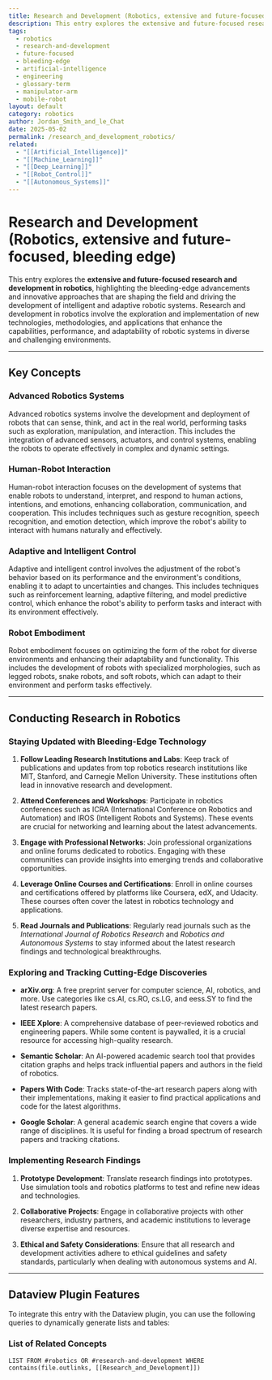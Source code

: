 ```yaml
---
title: Research and Development (Robotics, extensive and future-focused, bleeding edge)
description: This entry explores the extensive and future-focused research and development in robotics, highlighting the bleeding-edge advancements and innovative approaches that are shaping the field and driving the development of intelligent and adaptive robotic systems.
tags:
  - robotics
  - research-and-development
  - future-focused
  - bleeding-edge
  - artificial-intelligence
  - engineering
  - glossary-term
  - manipulator-arm
  - mobile-robot
layout: default
category: robotics
author: Jordan_Smith_and_le_Chat
date: 2025-05-02
permalink: /research_and_development_robotics/
related:
  - "[[Artificial_Intelligence]]"
  - "[[Machine_Learning]]"
  - "[[Deep_Learning]]"
  - "[[Robot_Control]]"
  - "[[Autonomous_Systems]]"
---
```


# Research and Development (Robotics, extensive and future-focused, bleeding edge)

This entry explores the **extensive and future-focused research and development in robotics**, highlighting the bleeding-edge advancements and innovative approaches that are shaping the field and driving the development of intelligent and adaptive robotic systems. Research and development in robotics involve the exploration and implementation of new technologies, methodologies, and applications that enhance the capabilities, performance, and adaptability of robotic systems in diverse and challenging environments.

---

## Key Concepts

### Advanced Robotics Systems

Advanced robotics systems involve the development and deployment of robots that can sense, think, and act in the real world, performing tasks such as exploration, manipulation, and interaction. This includes the integration of advanced sensors, actuators, and control systems, enabling the robots to operate effectively in complex and dynamic settings.

### Human-Robot Interaction

Human-robot interaction focuses on the development of systems that enable robots to understand, interpret, and respond to human actions, intentions, and emotions, enhancing collaboration, communication, and cooperation. This includes techniques such as gesture recognition, speech recognition, and emotion detection, which improve the robot's ability to interact with humans naturally and effectively.

### Adaptive and Intelligent Control

Adaptive and intelligent control involves the adjustment of the robot's behavior based on its performance and the environment's conditions, enabling it to adapt to uncertainties and changes. This includes techniques such as reinforcement learning, adaptive filtering, and model predictive control, which enhance the robot's ability to perform tasks and interact with its environment effectively.

### Robot Embodiment

Robot embodiment focuses on optimizing the form of the robot for diverse environments and enhancing their adaptability and functionality. This includes the development of robots with specialized morphologies, such as legged robots, snake robots, and soft robots, which can adapt to their environment and perform tasks effectively.

---

## Conducting Research in Robotics

### Staying Updated with Bleeding-Edge Technology

1. **Follow Leading Research Institutions and Labs**: Keep track of publications and updates from top robotics research institutions like MIT, Stanford, and Carnegie Mellon University. These institutions often lead in innovative research and development.

2. **Attend Conferences and Workshops**: Participate in robotics conferences such as ICRA (International Conference on Robotics and Automation) and IROS (Intelligent Robots and Systems). These events are crucial for networking and learning about the latest advancements.

3. **Engage with Professional Networks**: Join professional organizations and online forums dedicated to robotics. Engaging with these communities can provide insights into emerging trends and collaborative opportunities.

4. **Leverage Online Courses and Certifications**: Enroll in online courses and certifications offered by platforms like Coursera, edX, and Udacity. These courses often cover the latest in robotics technology and applications.

5. **Read Journals and Publications**: Regularly read journals such as the *International Journal of Robotics Research* and *Robotics and Autonomous Systems* to stay informed about the latest research findings and technological breakthroughs.

### Exploring and Tracking Cutting-Edge Discoveries

- **arXiv.org**: A free preprint server for computer science, AI, robotics, and more. Use categories like cs.AI, cs.RO, cs.LG, and eess.SY to find the latest research papers.

- **IEEE Xplore**: A comprehensive database of peer-reviewed robotics and engineering papers. While some content is paywalled, it is a crucial resource for accessing high-quality research.

- **Semantic Scholar**: An AI-powered academic search tool that provides citation graphs and helps track influential papers and authors in the field of robotics.

- **Papers With Code**: Tracks state-of-the-art research papers along with their implementations, making it easier to find practical applications and code for the latest algorithms.

- **Google Scholar**: A general academic search engine that covers a wide range of disciplines. It is useful for finding a broad spectrum of research papers and tracking citations.

### Implementing Research Findings

1. **Prototype Development**: Translate research findings into prototypes. Use simulation tools and robotics platforms to test and refine new ideas and technologies.

2. **Collaborative Projects**: Engage in collaborative projects with other researchers, industry partners, and academic institutions to leverage diverse expertise and resources.

3. **Ethical and Safety Considerations**: Ensure that all research and development activities adhere to ethical guidelines and safety standards, particularly when dealing with autonomous systems and AI.

---

## Dataview Plugin Features

To integrate this entry with the Dataview plugin, you can use the following queries to dynamically generate lists and tables:

### List of Related Concepts

```dataview
LIST FROM #robotics OR #research-and-development WHERE contains(file.outlinks, [[Research_and_Development]])
